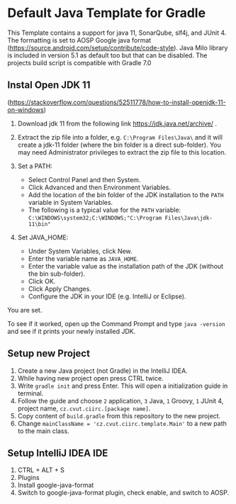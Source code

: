 # Default Java Template for Gradle

This Template contains a support for java 11, SonarQube, slf4j, and JUnit 4. 
The formatting is set to AOSP Google java format (https://source.android.com/setup/contribute/code-style). 
Java Milo library is included in version 5.1 as default too but that can be disabled.
The projects build script is compatible with Gradle 7.0

## Instal Open JDK 11
(https://stackoverflow.com/questions/52511778/how-to-install-openjdk-11-on-windows)

1. Download jdk 11 from the following link https://jdk.java.net/archive/ .
1. Extract the zip file into a folder, e.g. `C:\Program Files\Java\` and it will create a jdk-11 folder (where the bin folder is a direct sub-folder). You may need Administrator privileges to extract the zip file to this location.

1. Set a PATH:
   * Select Control Panel and then System.
   * Click Advanced and then Environment Variables.
   * Add the location of the bin folder of the JDK installation to the `PATH` variable in System Variables.
   * The following is a typical value for the `PATH` variable: `C:\WINDOWS\system32;C:\WINDOWS;"C:\Program Files\Java\jdk-11\bin"`

1. Set JAVA_HOME:
   * Under System Variables, click New.
   * Enter the variable name as `JAVA_HOME`.
   * Enter the variable value as the installation path of the JDK (without the bin sub-folder).
   * Click OK.
   * Click Apply Changes.
   * Configure the JDK in your IDE (e.g. IntelliJ or Eclipse).

You are set.

To see if it worked, open up the Command Prompt and type `java -version` and see if it prints your newly installed JDK.

## Setup new Project
1. Create a new Java project (not Gradle) in the IntelliJ IDEA.
1. While having new project open press CTRL twice.
1. Write `gradle init` and press Enter. This will open a initialization guide in terminal.
1. Follow the guide and choose `2` application, `3` Java, `1` Groovy, `1` JUnit 4, project name, `cz.cvut.ciirc.[package name]`.
1. Copy content of `build.gradle` from this repository to the new project.
1. Change `mainClassName = 'cz.cvut.ciirc.template.Main'` to a new path to the main class.

## Setup IntelliJ IDEA IDE
1. CTRL + ALT + S
1. Plugins
1. Install google-java-format
1. Switch to google-java-format plugin, check enable, and switch to AOSP.
